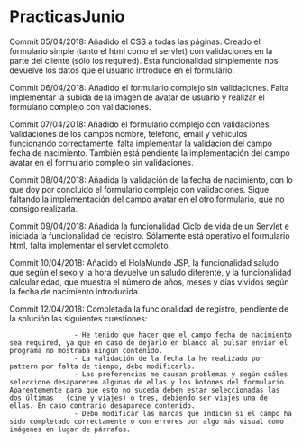 # PracticasJunio

Commit 05/04/2018: Añadido el CSS a todas las páginas. Creado el formulario simple (tanto el html como el servlet) con validaciones en la parte del cliente (sólo los required). Esta funcionalidad simplemente nos devuelve los datos que el usuario introduce en el formulario.
                   
Commit 06/04/2018: Añadido el formulario complejo sin validaciones. Falta implementar la subida de la imagen de avatar de usuario y realizar el formulario complejo con validaciones.

Commit 07/04/2018: Añadido el formulario complejo con validaciones. Validaciones de los campos nombre, teléfono, email y vehículos funcionando correctamente, falta implementar la validacion del campo fecha de nacimiento. También está pendiente la implementación del campo avatar en el formulario complejo sin validaciones.

Commit 08/04/2018: Añadida la validación de la fecha de nacimiento, con lo que doy por concluido el formulario complejo con validaciones. Sigue faltando la implementación del campo avatar en el otro formulario, que no consigo realizarla.

Commit 09/04/2018: Añadida la funcionalidad Ciclo de vida de un Servlet e iniciada la funcionalidad de registro. Sólamente está operativo el formulario html, falta implementar el servlet completo.

Commit 10/04/2018: Añadido el HolaMundo JSP, la funcionalidad saludo que según el sexo y la hora devuelve un saludo diferente, y la funcionalidad calcular edad, que muestra el número de años, meses y días vividos según la fecha de nacimiento introducida.

Commit 12/04/2018: Completada la funcionalidad de registro, pendiente de la solución las siguientes cuestiones:
            
                    - He tenido que hacer que el campo fecha de nacimiento sea required, ya que en caso de dejarlo en blanco al pulsar enviar el programa no mostraba ningún contenido.
                    - La validación de la fecha la he realizado por pattern por falta de tiempo, debo modificarlo.
                    - Las preferencias me causan problemas y según cuáles seleccione desaparecen algunas de ellas y los botones del formulario. Aparentemente para que esto no suceda deben estar seleccionadas las dos últimas   (cine y viajes) o tres, debiendo ser viajes una de ellas. En caso contrario desaparece contenido.
                    - Debo modificar las marcas que indican si el campo ha sido completado correctamente o con errores por algo más visual como imágenes en lugar de párrafos.
